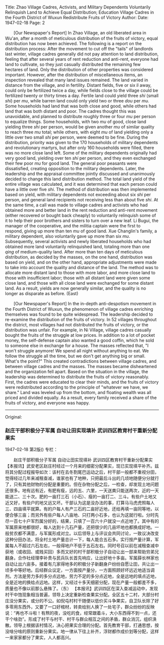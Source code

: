 Title: Zhao Village Cadres, Activists, and Military Dependents Voluntarily Relinquish Land to Achieve Equal Distribution; Education Village Cadres in the Fourth District of Wuxun Redistribute Fruits of Victory
Author:
Date: 1947-02-18
Page: 2

　　[Our Newspaper's Report] In Zhao Village, an old liberated area in Wu'an, after a month of meticulous distribution of the fruits of victory, equal distribution has now been achieved. The following is a report on the distribution process: After the movement to cut off the "tails" of landlords last winter, village cadres generally did not pay attention to land distribution, feeling that after several years of rent reduction and anti-rent, everyone had land to cultivate, so they just casually distributed the remaining few hectares of land. Only the distribution of other properties was considered important. However, after the distribution of miscellaneous items, an inspection revealed that many land issues remained. The land varied in distance from the village, and in fertility. Distant fields, five or six *li* away, could only be fertilized twice a day, while fields close to the village could be fertilized twenty or thirty times a day. Fertile land could yield three *shi* (small *shi*) per *mu*, while barren land could only yield two or three *dou* per *mu*. Some households had land that was both close and good, while others had land that was both distant and poor. The cadres thought this was unavoidable, and planned to distribute roughly three or four *mu* per person to equalize things. Some households, with two *mu* of good, close land yielding three *shi* per person, would be given another *mu* of similar quality to reach three *mu* total; while others, with eight *mu* of land yielding only a little over two small *shi* per person, were deemed to be fine. During the distribution, priority was given to the 170 households of military dependents and revolutionary martyrs, but after only 160 households were filled, there was no more close land left. Some of the military dependents originally had very good land, yielding over ten *shi* per person, and they even exchanged their few poor *mu* for good land. The general poor peasants were dissatisfied, creating opposition to the military dependents. Later, the leadership and the appraisal committee jointly discussed and unanimously decided to change this land distribution method. The total land yield of the entire village was calculated, and it was determined that each person could have a little over five *shi*. The method of distribution was then implemented based on yield, with military dependents not exceeding about six *shi* per person, and general land recipients not receiving less than about five *shi*. At the same time, a call was made to village cadres and activists who had obtained more and better land in the rent reduction and anti-rent movement (either recovered or bought back cheaply) to voluntarily relinquish some of it to help their poor brothers and sisters to turn over a new leaf. Li Bugui, the manager of the cooperative, and the militia captain were the first to respond, giving up more than ten *mu* of good land. Xue Changlin's family, a military dependent, also voluntarily gave up more than six *mu*. Subsequently, several activists and newly liberated households who had obtained more land voluntarily relinquished land, totaling more than one *qing* of medium-quality land. After more than ten days of meticulous distribution, as decided by the masses, on the one hand, distribution was based on yield, and on the other hand, appropriate adjustments were made to take into account the quality and distance of the land. The method was to allocate more distant land to those with more labor, and more close land to those with insufficient labor; those with all distant land were given some close land, and those with all close land were exchanged for some distant land. As a result, yields are now generally similar, and the quality is no longer as disparate as before. (East)

　　[Our Newspaper's Report] In the in-depth anti-despotism movement in the Fourth District of Wuxun, the phenomenon of village cadres enriching themselves was found to be quite widespread. The leadership decided to re-examine the distribution of the fruits of victory. In 52 villages throughout the district, most villages had not distributed the fruits of victory, or the distribution was unfair. For example, in Ni Village, village cadres casually bought the fruits of the struggle at low prices. In addition to a lot of pocket money, the self-defense captain also wanted a good coffin, which he sold to someone else in exchange for a house. The masses reflected that, "I won't struggle anymore! We spend all night without anything to eat. We follow the struggle all the time, but we don't get anything big or small. What's the point?" This created contradictions between village cadres, and between village cadres and the masses. The masses became disheartened and the organization fell apart. Based on the situation in the village, the leadership was determined to distribute the fruits of victory reasonably. First, the cadres were educated to clear their minds, and the fruits of victory were redistributed according to the principle of "whatever we have, we share." Land was leveled up from the bottom, and floating wealth was all priced and divided equally. As a result, every family received a share of the fruits of victory, and everyone was happy.



<hr /> 

Original: 


### 赵庄干部积极分子军属  自动让田实现填补  武训四区教育村干重新分配果实

1947-02-18
第2版()
专栏：

　　赵庄干部积极分子军属
    自动让田实现填补
    武训四区教育村干重新分配果实
    【本报讯】武安老区赵庄村经过一个月来的细密分配果实，现已实现填平补齐。兹将其分配过程报导如次：该村在去冬割尾巴运动之后，村干部一般都不重视分田，觉得经过几年来减租查减，谁家也有了地种，只把最后斗出的几顷地随便分分就行了，只有其他财物的分配是重要的。但在杂物分配之后，一检查，却发现土地问题还很多。地有远有近，有肥有瘦，远的五、六里，一天送粪只能送两次，近的一天能送二、三十次。肥的一亩打三石（小石）、瘦的一亩打二、三斗。有些户土地又近又好，有些户的地又远又坏。干部认为这是没办法的事，打算马马虎虎照每人三、四亩填平就算。有的户每人有产三石的二亩好近地，还给再填一亩同等地，以便合够三亩；而另外有些户每人八亩地、只打两小石多，也认为这就行啦。分时先尽一百七十户军烈属分好的，结果，只填了一百六十户就没一点近地了。其中有的军属原来地都很好，每人达到十几石产量，还把很少的几亩坏地也都换成好地。一般贫农都不满意，与军属形成对立。以后领导上与评议会共同讨论，一致议决改变这种分田办法，将全村土地产量总计一下，每人能合五石多。实行按产量计算，军属每人不超过六石左右，一般得地户不低于五石左右。同时号召以前在减租查减中获地（或收回、或贱买回）多而又好的村干部积极分子自动让出一部来帮助穷弟兄翻身。合作社经理李补贵与民兵队长首先响应，让出好地十多亩。军属薛长林家也自动让出六亩多。接着有几家得地多的积极分子新翻身户纷纷自愿让田，共让出一顷多中等好地。后经群众议定，一方面按产量分，一方面照顾好坏远近地适当调剂。方法是劳力多的多分点远地，劳力不足的多分点近地，全是远地的填点近地，全是近地的换给点远地。这样，又经过十多天细密分配，现在产量一般都差不多，质量也不像以前那么悬殊了。（东）
    【本报讯】武训四区在深入查减运动中，发现村干中饱现象相当普遍，领导上决定重新检查果实分配。全区五十二村，大部分村庄没分果实，或分的不公。如倪屯村村干随便以低价买斗争果实，自卫队长除了好多零用东西外，又要了一口好棺材，转卖给别人换了一处宅子，群众纷纷的反映说：“再也不斗啦！有熬的夜，没吃的食，经常跟着斗，大小东西得不到一点，还干个啥劲”。形成了村干与村干、村干与群众相互之间的矛盾，群众消沉，组织涣散。领导上根据该村情况，决心把果实合理的分配。首先教育干部，打通思想，按没啥分啥的原则重新分果实。地一律从下往上补齐，浮财都作成价划等分配，这样一来家家都分了果实，人人都高兴。
